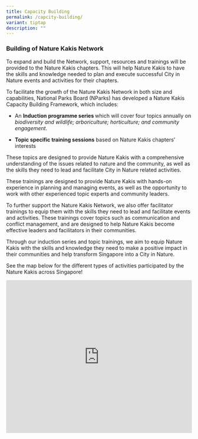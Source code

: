 ```yaml
---
title: Capacity Building
permalink: /capcity-building/
variant: tiptap
description: ""
---
```

<h3>Building of Nature Kakis Network</h3><p>To expand and build the Network, support, resources and trainings will be provided to the Nature Kakis chapters. This will help Nature Kakis to have the skills and knowledge needed to plan and execute successful City in Nature events and activities for their chapters.</p><p>To facilitate the growth of the Nature Kakis Network in both size and capabilities, National Parks Board (NParks) has developed a Nature Kakis Capacity Building Framework, which includes:</p><ul data-tight="true" class="tight"><li><p>An <strong>Induction programme series </strong>which will cover four topics annually on<em> biodiversity and wildlife; arboriculture; horticulture; and community engagement</em>.</p></li><li><p><strong>Topic specific training sessions</strong> based on Nature Kakis chapters’ interests</p></li></ul><p>These topics are designed to provide Nature Kakis with a comprehensive understanding of the issues related to nature and the community, as well as the skills they need to lead and facilitate City in Nature related activities.</p><p>These trainings are designed to provide Nature Kakis with hands-on experience in planning and managing events, as well as the opportunity to work with other experienced topic experts and community leaders.</p><p>To further support the Nature Kakis Network, we also offer facilitator trainings to equip them with the skills they need to lead and facilitate events and activities. These trainings cover topics such as communication and conflict management, and are designed to help Nature Kakis become effective leaders and facilitators in their communities.</p><p>Through our induction series and topic trainings, we aim to equip Nature Kakis with the skills and knowledge they need to make a positive impact in their communities and help transform Singapore into a City in Nature.</p><p>See the map below for the different types of activities participated by the Nature Kakis across Singapore!</p><div class="iframe-wrapper"><iframe height="415px" width="100%" allowfullscreen="true" frameborder="0" src="https://www.google.com/maps/d/u/1/embed?mid=1xB2GeN8Wj2qN60d2J8eJ411K3Qsv0X4&amp;ehbc=2E312F&amp;noprof=1"></iframe></div>